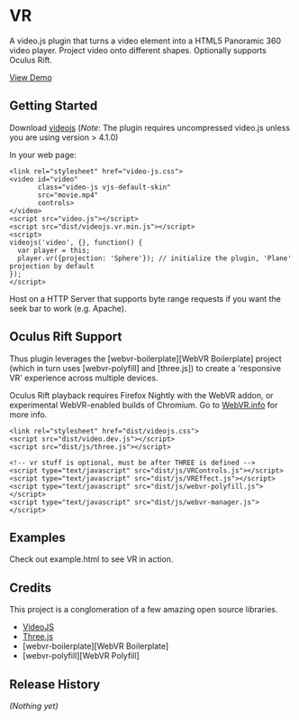 
# VR

A video.js plugin that turns a video element into a HTML5 Panoramic 360 video player. Project video onto different shapes. Optionally supports Oculus Rift.

[View Demo](http://stage.metacdn.com/r/v/vorjbrr/Er866Cp)

## Getting Started
Download [videojs](http://www.videojs.com/)
(*Note*: The plugin requires uncompressed video.js unless you are using version > 4.1.0)

In your web page:

    <link rel="stylesheet" href="video-js.css">
    <video id="video"
           class="video-js vjs-default-skin"
           src="movie.mp4"
           controls>
    </video>
    <script src="video.js"></script>
    <script src="dist/videojs.vr.min.js"></script>
    <script>
    videojs('video', {}, function() {
      var player = this;
      player.vr({projection: 'Sphere'}); // initialize the plugin, 'Plane' projection by default
    });
    </script>

Host on a HTTP Server that supports byte range requests if you want the seek bar to work (e.g. Apache).

## Oculus Rift Support
Thus plugin leverages the [webvr-boilerplate][WebVR Boilerplate] project (which in turn uses [webvr-polyfill] and [three.js]) to create a 'responsive VR' experience across multiple devices.

Oculus Rift playback requires Firefox Nightly with the WebVR addon, or experimental WebVR-enabled builds of Chromium. Go to [WebVR.info](http://www.webvr.info) for more info.

    <link rel="stylesheet" href="dist/videojs.css">
    <script src="dist/video.dev.js"></script>
    <script src="dist/js/three.js"></script>

    <!-- vr stuff is optional, must be after THREE is defined -->
    <script type="text/javascript" src="dist/js/VRControls.js"></script>
    <script type="text/javascript" src="dist/js/VREffect.js"></script>
    <script type="text/javascript" src="dist/js/webvr-polyfill.js"></script>
    <script type="text/javascript" src="dist/js/webvr-manager.js"></script>    

## Examples
Check out example.html to see VR in action.

## Credits ##

This project is a conglomeration of a few amazing open source libraries.

* [VideoJS](http://www.videojs.com)
* [Three.js](http://threejs.org)
* [webvr-boilerplate][WebVR Boilerplate]
* [webvr-polyfill][WebVR Polyfill]


## Release History
_(Nothing yet)_

